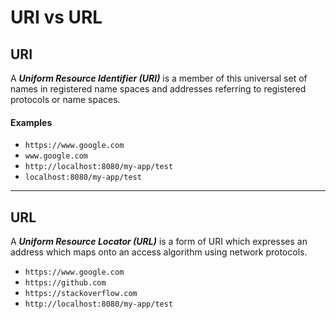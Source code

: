 # URI vs URL

## URI

A ***Uniform Resource Identifier (URI)*** is a member of this universal set of names in registered name spaces and addresses referring to registered protocols or name spaces.

#### Examples

- `https://www.google.com`
- `www.google.com`
- `http://localhost:8080/my-app/test`
- `localhost:8080/my-app/test`

---

## URL

A ***Uniform Resource Locator (URL)*** is a form of URI which expresses an address which maps onto an access algorithm using network protocols.

- `https://www.google.com`
- `https://github.com`
- `https://stackoverflow.com`
- `http://localhost:8080/my-app/test`